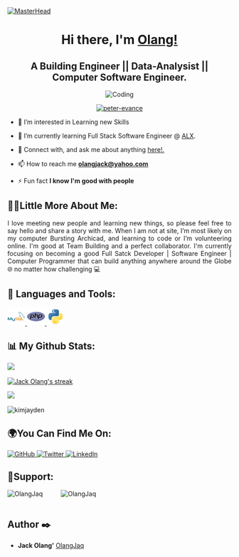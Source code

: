 [![MasterHead](https://visme.co/blog/wp-content/uploads/2019/10/animated-presentation-software-header.gif)]()
<h1 align="center">Hi there, I'm <a href="https://OlangJaq.github.io/me"> Olang!</a></h1>
<h2 align="center">A Building Engineer || Data-Analysist || Computer Software Engineer.</h2>

<p align="center"> <img alt="Coding" width="400" src="https://miro.medium.com/max/680/0*7Q3yvSIv_t0ioJ-Z.gif"/> </p>

<p align="center"> <a href="https://github.com/ryo-ma/github-profile-trophy"><img src="https://github-profile-trophy.vercel.app/?username=peter-evance&row=1&theme=monokai" alt="peter-evance" /></a> </p>

- 👀 I’m interested in Learning new Skills

- 🌱 I’m currently learning Full Stack Software Engineer @ [ALX](https://www.alxafrica.com/).

- 💬 Connect with, and ask me about anything <a href="https://www.twitter.com/Kolangjaq">here!.</a>

- 📫 How to reach me **olangjack@yahoo.com**

- ⚡ Fun fact **I know I'm good with people**

## 🙋‍♂️Little More About Me:
<p align="justify">
 I love meeting new people and learning new things, so please feel free to say hello and share a story with me. When I am not at site, I’m most likely on my computer Bursting Archicad, and learning to code or I’m volunteering online. I'm good at Team Building and a perfect collaborator. 
I'm currently focusing on becoming a good Full Satck Developer | Software Engineer | Computer Programmer that can build anything anywhere around the Globe 🌐 no matter how challenging 💻
 </p>
 
 
## 🚀 Languages and Tools:


   <a href="https://www.mysql.com/" target="_blank" rel="noreferrer"> <img src="https://raw.githubusercontent.com/devicons/devicon/master/icons/mysql/mysql-original-wordmark.svg" alt="mysql" width="40" height="40"/> </a> 
  <a href="https://www.php.net" target="_blank" rel="noreferrer"> <img src="https://raw.githubusercontent.com/devicons/devicon/master/icons/php/php-original.svg" alt="php" width="40" height="40"/> </a>
  <a href="https://www.python.org" target="_blank" rel="noreferrer"> <img src="https://raw.githubusercontent.com/devicons/devicon/master/icons/python/python-original.svg" alt="python" width="40" height="40"/> </a> 
  </p>



## 📊 My Github Stats:

<img src="https://github-readme-stats.vercel.app/api?username=peter-evance&show_icons=true&theme=radical" />

<p align="left">
    <a href="https://github.com/peter-evance/github-readme-streak-stats">
        <img title="🔥 Get streak stats for your profile at git.io/streak-stats" alt="Jack Olang's streak" src="https://github-readme-streak-stats.herokuapp.com/?user=peter-evance&theme=black-ice&hide_border=true&stroke=0000&background=060A0CD0"/>
    </a>
</p>

<img src="https://github-readme-stats.vercel.app/api/top-langs/?username=OlangJaq&layout=compact" />

<p align="left"> <img src="https://komarev.com/ghpvc/?username=OlangJaq&label=Profile%20views&color=0e75b6&style=flat" alt="kimjayden" /> </p>

## 🌍You Can Find Me On:
<a href="https://www.github.com/OLangJaq">![GitHub](https://img.shields.io/badge/github-%23121011.svg?style=for-the-badge&logo=github&logoColor=white) </a>
<a href="https://www.twitter.com/Kolangjaq">![Twitter](https://img.shields.io/badge/Twitter-%231DA1F2.svg?style=for-the-badge&logo=Twitter&logoColor=white) </a>
<a href="https://www.LinkedIn.com/in/jack-olang">![LinkedIn](https://img.shields.io/badge/linkedin-%230077B5.svg?style=for-the-badge&logo=linkedin&logoColor=white) </a>




## 🎁Support:
<p><a href="https://www.buymeacoffee.com/OlangJaq"> <img align="left" src="https://cdn.buymeacoffee.com/buttons/v2/default-yellow.png" height="30" width="120" alt="OlangJaq" /></a></p>
<P><a href="https://ko-fi.com/OlangJaq"> <img align="left" src="https://cdn.ko-fi.com/cdn/kofi3.png?v=3" height="30" margin="5" width="120" alt="OlangJaq" /></a></p><br><br></p>



## Author :black_nib:

* **Jack Olang'** [OlangJaq](https://github.com/OlangJaq)

